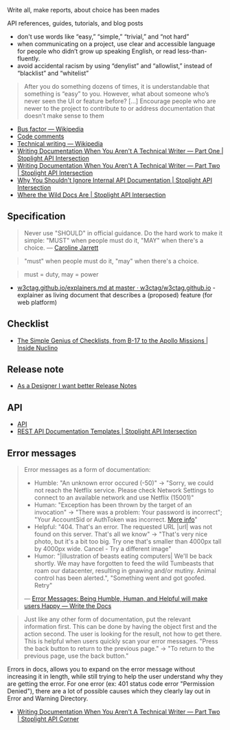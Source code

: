 Write all, make reports, about choice has been mades

API references, guides, tutorials, and blog posts

- don't use words like “easy,” “simple,” “trivial,” and “not hard”
- when communicating on a project, use clear and accessible language for people who didn’t grow up speaking English, or read less-than-fluently.
- avoid accidental racism by using “denylist” and “allowlist,” instead of “blacklist” and “whitelist”

> After you do something dozens of times, it is understandable that something is “easy” to you. However, what about someone who’s never seen the UI or feature before?
> [...]
> Encourage people who are newer to the project to contribute to or address documentation that doesn’t make sense to them

- [Bus factor — Wikipedia](https://en.wikipedia.org/wiki/Bus_factor)
- [Code comments](../Development/Development.md#comments)
- [Technical writing — Wikipedia](https://en.wikipedia.org/wiki/Technical_writing)
- [Writing Documentation When You Aren't A Technical Writer — Part One | Stoplight API Intersection](https://stoplight.io/blog/writing-documentation-when-you-arent-a-technical-writer-part-one-ef08a09870d1)
- [Writing Documentation When You Aren't A Technical Writer — Part Two | Stoplight API Intersection](https://stoplight.io/blog/writing-documentation-when-you-arent-a-technical-writer-part-two-59997587cc2a/)
- [Why You Shouldn't Ignore Internal API Documentation | Stoplight API Intersection](https://stoplight.io/blog/internal-api-documentation/)
- [Where the Wild Docs Are | Stoplight API Intersection](https://stoplight.io/blog/open-source-documentation/)

## Specification

> Never use "SHOULD" in official guidance. Do the hard work to make it simple: "MUST" when people must do it, "MAY" when there's a choice.
— [Caroline Jarrett](https://twitter.com/cjforms/status/808333086563897345)

> "must" when people must do it, "may" when there's a choice.

> must = duty, may = power

- [w3ctag.github.io/explainers.md at master · w3ctag/w3ctag.github.io](https://github.com/w3ctag/w3ctag.github.io/blob/master/explainers.md) - explainer as living document that describes a (proposed) feature (for web platform)

## Checklist

- [The Simple Genius of Checklists, from B-17 to the Apollo Missions | Inside Nuclino](https://blog.nuclino.com/the-simple-genius-of-checklists-from-b-17-to-the-apollo-missions)

## Release note

- [As a Designer I want better Release Notes](https://uxdesign.cc/design-better-release-notes-3e8c8c785231)

## API

- [API](../Conception/Conception.md#api)
- [REST API Documentation Templates | Stoplight API Intersection](https://stoplight.io/blog/rest-api-documentation-templates/)

## Error messages

> Error messages as a form of documentation:
> 
> - Humble: "An unknown error occured (-50)" -> "Sorry, we could not reach the Netflix service. Please check Network Settings to connect to an available network and use Netflix (15001)"
> - Human: "Exception has been thrown by the target of an invocation" -> "There was a problem: Your password is incorrect"; "Your AccountSid or AuthToken was incorrect. [More info](https://www.twilio.com/docs/errors/20003)"
> - Helpful: "404. That's an error. The requested URL |url| was not found on this server. That's all we know" -> "That's very nice photo, but it's a bit too big. Try one that's smaller than 4000px tall by 4000px wide. Cancel - Try a different image"
> - Humor: "|illustration of beasts eating computers| We'll be back shortly. We may have forgotten to feed the wild Tumbeasts that roam our datacenter, resulting in gnawing and/or mutiny. Animal control has been alerted.", "Something went and got goofed. Retry"
> 
> — [Error Messages: Being Humble, Human, and Helpful will make users Happy — Write the Docs](https://www.writethedocs.org/videos/na/2017/error-messages-being-humble-human-and-helpful-will-make-users-happy-kate-voss/)

> Just like any other form of documentation, put the relevant information first. This can be done by having the object first and the action second. The user is looking for the result, not how to get there. This is helpful when users quickly scan your error messages.
> "Press the back button to return to the previous page." -> "To return to the previous page, use the back button."

Errors in docs, allows you to expand on the error message without increasing it in length, while still trying to help the user understand why they are getting the error.
For one error (ex: 401 status code error "Permission Denied"), there are a lot of possible causes which they clearly lay out in Error and Warning Directory.

- [Writing Documentation When You Aren't A Technical Writer — Part Two | Stoplight API Corner](https://stoplight.io/blog/writing-documentation-when-you-arent-a-technical-writer-part-two-59997587cc2a/)

